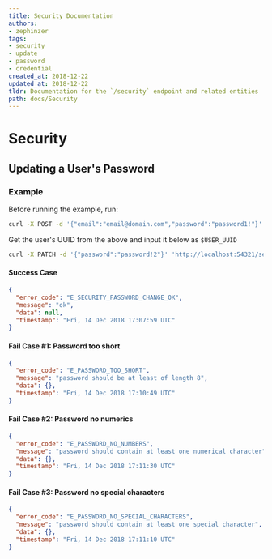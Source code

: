 ```yaml
---
title: Security Documentation
authors:
- zephinzer
tags:
- security
- update
- password
- credential
created_at: 2018-12-22
updated_at: 2018-12-22
tldr: Documentation for the `/security` endpoint and related entities
path: docs/Security
---
```

# Security

## Updating a User's Password

### Example
Before running the example, run:

```bash
curl -X POST -d '{"email":"email@domain.com","password":"password1!"}' 'http://localhost:54321/user'
```

Get the user's UUID from the above and input it below as `$USER_UUID`

```bash
curl -X PATCH -d '{"password":"password!2"}' 'http://localhost:54321/security/$USER_UUID'
```

#### Success Case
```json
{
  "error_code": "E_SECURITY_PASSWORD_CHANGE_OK",
  "message": "ok",
  "data": null,
  "timestamp": "Fri, 14 Dec 2018 17:07:59 UTC"
}
```

#### Fail Case #1: Password too short
```json
{
  "error_code": "E_PASSWORD_TOO_SHORT",
  "message": "password should be at least of length 8",
  "data": {},
  "timestamp": "Fri, 14 Dec 2018 17:10:49 UTC"
}
```

#### Fail Case #2: Password no numerics
```json
{
  "error_code": "E_PASSWORD_NO_NUMBERS",
  "message": "password should contain at least one numerical character",
  "data": {},
  "timestamp": "Fri, 14 Dec 2018 17:11:30 UTC"
}
```

#### Fail Case #3: Password no special characters
```json
{
  "error_code": "E_PASSWORD_NO_SPECIAL_CHARACTERS",
  "message": "password should contain at least one special character",
  "data": {},
  "timestamp": "Fri, 14 Dec 2018 17:11:10 UTC"
}
```
